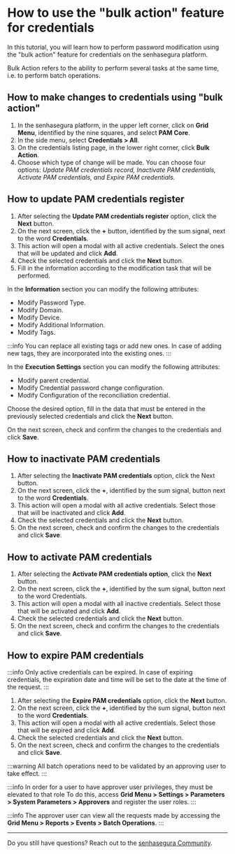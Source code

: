 # How to use the "bulk action" feature for credentials

In this tutorial, you will learn how to perform password modification using the "bulk action" feature for credentials on the senhasegura platform.

Bulk Action refers to the ability to perform several tasks at the same time, i.e. to perform batch operations.

## How to make changes to credentials using "bulk action"

1. In the senhasegura platform, in the upper left corner, click on **Grid Menu**, identified by the nine squares, and select **PAM Core**.
2. In the side menu, select **Credentials > All**.
3. On the credentials listing page, in the lower right corner, click **Bulk Action**.
4. Choose which type of change will be made. You can choose four options: *Update PAM credentials record, Inactivate PAM credentials, Activate PAM credentials, and Expire PAM credentials.*

## How to update PAM credentials register

1. After selecting the **Update PAM credentials register** option, click the **Next** button.
2. On the next screen, click the **+** button, identified by the sum signal, next to the word **Credentials**.
3. This action will open a modal with all active credentials. Select the ones that will be updated and click **Add**.
4. Check the selected credentials and click the **Next** button.
5. Fill in the information according to the modification task that will be performed.

In the **Information** section you can modify the following attributes:

- Modify Password Type.
- Modify Domain.
- Modify Device.
- Modify Additional Information.
- Modify Tags.

 :::info
You can replace all existing tags or add new ones. In case of adding new tags, they are incorporated into the existing ones.
:::

In the **Execution Settings** section you can modify the following attributes:

- Modify parent credential.
- Modify Credential password change configuration.
- Modify Configuration of the reconciliation credential.

Choose the desired option, fill in the data that must be entered in the previously selected credentials and click the **Next** button.

On the next screen, check and confirm the changes to the credentials and click **Save**.

## How to inactivate PAM credentials

1. After selecting the **Inactivate PAM credentials** option, click the Next button.
2. On the next screen, click the **+**, identified by the sum signal, button next to the word **Credentials**.
3. This action will open a modal with all active credentials. Select those that will be inactivated and click **Add**.
4. Check the selected credentials and click the **Next** button.
5. On the next screen, check and confirm the changes to the credentials and click **Save**.

## How to activate PAM credentials

1. After selecting the **Activate PAM credentials option**, click the **Next** button.
2. On the next screen, click the **+**, identified by the sum signal, button next to the word Credentials.
3. This action will open a modal with all inactive credentials. Select those that will be activated and click **Add**.
4. Check the selected credentials and click the **Next** button.
5. On the next screen, check and confirm the changes to the credentials and click **Save**.

## How to expire PAM credentials

 :::info
Only active credentials can be expired.
In case of expiring credentials, the expiration date and time will be set to the date at the time of the request.
:::

1. After selecting the **Expire PAM credentials** option, click the **Next** button.
2. On the next screen, click the **+**, identified by the sum signal, button next to the word **Credentials**.
3. This action will open a modal with all active credentials. Select those that will be expired and click **Add**.
4. Check the selected credentials and click the **Next** button.
5. On the next screen, check and confirm the changes to the credentials and click **Save**.

 :::warning
All batch operations need to be validated by an approving user to take effect.
:::

 :::info
In order for a user to have approver user privileges, they must be elevated to that role To do this, access **Grid Menu > Settings > Parameters > System Parameters > Approvers** and register the user roles.
:::

 :::info
The approver user can view all the requests made by accessing the **Grid Menu > Reports > Events > Batch Operations**.
:::

***

Do you still have questions? Reach out to the [senhasegura Community](https://community.senhasegura.io/).